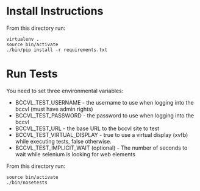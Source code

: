 Install Instructions
=========================

From this directory run:

	virtualenv .
	source bin/activate
	./bin/pip install -r requirements.txt

Run Tests
===============

You need to set three environmental variables:

* BCCVL_TEST_USERNAME - the username to use when logging into the bccvl (must have admin rights)
* BCCVL_TEST_PASSWORD - the password to use when logging into the bccvl
* BCCVL_TEST_URL - the base URL to the bccvl site to test
* BCCVL_TEST_VIRTUAL_DISPLAY - true to use a virtual display (xvfb) while executing tests, false otherwise.
* BCCVL_TEST_IMPLICIT_WAIT (optional) - The number of seconds to wait while selenium is looking for web elements

From this directory run:

    source bin/activate
	./bin/nosetests
